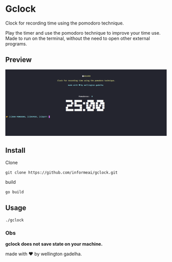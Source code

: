 # Gclock
Clock for recording time using the pomodoro technique.

Play the timer and use the pomodoro technique to improve your time use.
Made to run on the terminal, without the need to open other external programs.

## Preview
![gclock](./gclock.png)

## Install
Clone
```
git clone https://github.com/informeai/gclock.git
```
build
```
go build
```
## Usage
```
./gclock
```
### Obs
**gclock does not save state on your machine.**

made with :heart: by wellington gadelha.
